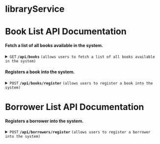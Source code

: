 # libraryService

# Book List API Documentation

#### Fetch a list of all books available in the system.

<details>
 <summary><code>GET</code> <code><b>/api/books</b></code> <code>(allows users to fetch a list of all books available in the system)</code></summary>

##### Parameters

> | id      |  isbnNumber     | title               | author                                                           |
> |-----------|-----------|-------------------------|-----------------------------------------------------------------------|
> | None      |  required | required  | required  |


##### Responses

> | http code     | content-type                      | response                                                            |
> |---------------|-----------------------------------|---------------------------------------------------------------------|
> | `200`         | `application/json`        | `{"id":1,"isbnNumber":"978-3-16-148410-0","title":"The Great Gatsby","author":"F. Scott Fitzgerald"},{"id":2,"isbnNumber":"978-0-7432-7356-5","title":"1984","author":"George Orwell"},{"id":3,"isbnNumber":"978-0-452-28423-4","title":"To Kill a Mockingbird","author":"Harper Lee"}`                                |
> | `204`         | `application/json`         | None                                                                |

##### Example cURL

> ```javascript
>  curl -X GET http://localhost:8080/api/books
> ```

</details>

#### Registers a book into the system.

<details>
 <summary><code>POST</code> <code><b>/api/books/register</b></code> <code>(allows users to register a book into the system)</code></summary>

##### Parameters

> | id      |  isbnNumber     | title               | author                                                           |
> |-----------|-----------|-------------------------|-----------------------------------------------------------------------|
> | None      |  required | required  | required  |


##### Responses

> | http code     | content-type                      | response                                                            |
> |---------------|-----------------------------------|---------------------------------------------------------------------|
> | `200`         | `application/json`        | `Book registered successfully`                                |
> | `400`         | `application/json`         | `Bad Request`                                                                  |

##### Example cURL

> ```javascript
>  curl -X POST http://localhost:8080/api/books/register -H "Content-Type: application/json"  -d '{"isbnNumber": "978-3-16-148410-0", "title": "The Great Gatsby","author": "F. Scott Fitzgerald"}'
> ```

</details>


# Borrower List API Documentation

#### Registers a borrower into the system.

<details>
 <summary><code>POST</code> <code><b>/api/borrowers/register</b></code> <code>(allows users to register a borrower into the system)</code></summary>

##### Parameters

> | id      |  name     | email               |
> |-----------|-----------|-------------------------|
> | None      |  required | required  |


##### Responses

> | http code     | content-type                      | response                                                            |
> |---------------|-----------------------------------|---------------------------------------------------------------------|
> | `200`         | `application/json`        | `Borrower registered successfully`                                |
> | `204`         | `application/json`         | `Email already registered`                                                                  |
> | `400`         | `application/json`         | `Bad request`                                                                  |

##### Example cURL

> ```javascript
>  curl -X POST http://localhost:8080/api/borrowers/register -H "Content-Type: application/json"  -d '{"name": "testttasdasdas", "email": "test@test.com" }'
> ```

</details>
